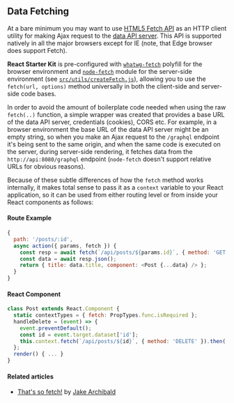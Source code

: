## Data Fetching

At a bare minimum you may want to use [HTML5 Fetch API][fetch] as an HTTP client
utility for making Ajax request to the [data API server][nodeapi]. This API is
supported natively in all the major browsers except for IE (note, that Edge
browser does support Fetch).

**React Starter Kit** is pre-configured with [`whatwg-fetch`][wfetch] polyfill
for the browser environment and [`node-fetch`][nfetch] module for the
server-side environment (see [`src/utils/createFetch.js`](../src/utils/createFetch.js)),
allowing you to use the `fetch(url, options)` method universally in both the
client-side and server-side code bases.

In order to avoid the amount of boilerplate code needed when using the raw
`fetch(..)` function, a simple wrapper was created that provides a base URL of
the data API server, credentials (cookies), CORS etc. For example, in a browser
environment the base URL of the data API server might be an empty string, so
when you make an Ajax request to the `/graphql` endpoint it's being sent to the
same origin, and when the same code is executed on the server, during
server-side rendering, it fetches data from the `http://api:8080/graphql`
endpoint (`node-fetch` doesn't support relative URLs for obvious reasons).

Because of these subtle differences of how the `fetch` method works internally,
it makes total sense to pass it as a `context` variable to your React
application, so it can be used from either routing level or from inside your
React components as follows:

#### Route Example

```js
{
  path: '/posts/:id',
  async action({ params, fetch }) {
    const resp = await fetch(`/api/posts/${params.id}`, { method: 'GET' });
    const data = await resp.json();
    return { title: data.title, component: <Post {...data} /> };
  }
}
```

#### React Component

```js
class Post extends React.Component {
  static contextTypes = { fetch: PropTypes.func.isRequired };
  handleDelete = (event) => {
    event.preventDefault();
    const id = event.target.dataset['id'];
    this.context.fetch(`/api/posts/${id}`, { method: 'DELETE' }).then(...);
  };
  render() { ... }
}
```

#### Related articles

* [That's so fetch!](https://jakearchibald.com/2015/thats-so-fetch/) by
  [Jake Archibald](https://twitter.com/jaffathecake)

[fetch]: https://developer.mozilla.org/en-US/docs/Web/API/Fetch_API/Using_Fetch
[wfetch]: https://github.com/github/fetchno
[nfetch]: https://github.com/bitinn/node-fetch
[nodeapi]: https://github.com/kriasoft/nodejs-api-starter
